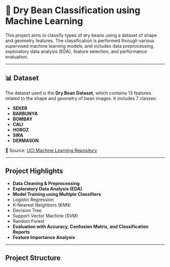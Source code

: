 # 🌱 Dry Bean Classification using Machine Learning

This project aims to classify types of dry beans using a dataset of shape and geometry features. The classification is performed through various supervised machine learning models, and includes data preprocessing, exploratory data analysis (EDA), feature selection, and performance evaluation.

---

## 📊 Dataset

The dataset used is the **Dry Bean Dataset**, which contains 13 features related to the shape and geometry of bean images. It includes 7 classes:
- **SEKER**
- **BARBUNYA**
- **BOMBAY**
- **CALI**
- **HOROZ**
- **SIRA**
- **DERMASON**

📁 Source: [UCI Machine Learning Repository](https://archive.ics.uci.edu/ml/datasets/Dry+Bean+Dataset)

---

## Project Highlights

-  **Data Cleaning & Preprocessing**
-  **Exploratory Data Analysis (EDA)**
-  **Model Training using Multiple Classifiers**
  - Logistic Regression
  - K-Nearest Neighbors (KNN)
  - Decision Tree
  - Support Vector Machine (SVM)
  - Random Forest
-  **Evaluation with Accuracy, Confusion Matrix, and Classification Reports**
-  **Feature Importance Analysis**

---

## Project Structure

